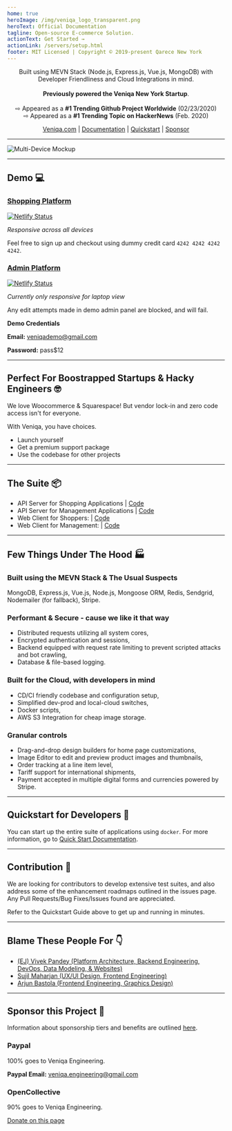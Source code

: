 ```yaml
---
home: true
heroImage: /img/veniqa_logo_transparent.png
heroText: Official Documentation
tagline: Open-source E-commerce Solution.
actionText: Get Started →
actionLink: /servers/setup.html
footer: MIT Licensed | Copyright © 2019-present Qarece New York
---
```


<p align="center">
Built using MEVN Stack (Node.js, Express.js, Vue.js, MongoDB) with Developer Friendliness and Cloud Integrations in mind.
  <br>
  <br><strong>Previously powered the Veniqa New York Startup</strong>.
  <br>
  <br> &#8680; Appeared as a <strong>#1 Trending Github Project Worldwide</strong> (02/23/2020)
  <br> &#8680; Appeared as a <strong>#1 Trending Topic on HackerNews</strong> (Feb. 2020)
</p>

<p align="center">
  <a href="https://veniqa.com" target="_blank">Veniqa.com</a> |
  <a href="https://documentation.veniqa.com" target="_blank">Documentation</a> |
  <a href="https://documentation.veniqa.com/dockersetup/dockersetup.html" target="_blank">Quickstart</a> |
  <a href="https://opencollective.com/veniqa" target="_blank">Sponsor</a>
</p>

---

![Multi-Device Mockup](https://www.veniqa.com/img/device-mockups/multi-device-mockup.png)

---

## Demo :computer:
### [Shopping Platform](https://shop.veniqa.com)

[![Netlify Status](https://api.netlify.com/api/v1/badges/c95aadbb-cf5b-4e35-a86d-69646f345690/deploy-status)](https://app.netlify.com/sites/prod-veniqa-client/deploys)

*Responsive across all devices*

Feel free to sign up and checkout using dummy credit card `4242 4242 4242 4242`.

### [Admin Platform](https://admin.veniqa.com)

[![Netlify Status](https://api.netlify.com/api/v1/badges/bb8d700a-4136-4b65-acc1-f29e14aed779/deploy-status)](https://app.netlify.com/sites/prod-veniqa-admin/deploys)  

*Currently only responsive for laptop view*

Any edit attempts made in demo admin panel are blocked, and will fail.

**Demo Credentials**

**Email:** veniqademo@gmail.com

**Password:** pass$12

---


## Perfect For Boostrapped Startups & Hacky Engineers :nerd_face:
We love Woocommerce & Squarespace! But vendor lock-in and zero code access isn't for everyone.

With Veniqa, you have choices.
* Launch yourself
* Get a premium support package
* Use the codebase for other projects

---


## The Suite :package:
* API Server for Shopping Applications | [Code](https://github.com/Viveckh/Veniqa/tree/master/shopping-server)
* API Server for Management Applications | [Code](https://github.com/Viveckh/Veniqa/tree/master/management-server)
* Web Client for Shoppers: | [Code](https://github.com/Viveckh/Veniqa/tree/master/shopping-webclient)
* Web Client for Management: | [Code](https://github.com/Viveckh/Veniqa/tree/master/management-webclient)

---

## Few Things Under The Hood :factory:

### Built using the MEVN Stack & The Usual Suspects
MongoDB, Express.js, Vue.js, Node.js, Mongoose ORM, Redis, Sendgrid, Nodemailer (for fallback), Stripe.

### Performant & Secure - cause we like it that way
* Distributed requests utilizing all system cores, 
* Encrypted authentication and sessions, 
* Backend equipped with request rate limiting to prevent scripted attacks and bot crawling, 
* Database & file-based logging.

### Built for the Cloud, with developers in mind
* CD/CI friendly codebase and configuration setup, 
* Simplified dev-prod and local-cloud switches, 
* Docker scripts, 
* AWS S3 Integration for cheap image storage.

### Granular controls
* Drag-and-drop design builders for home page customizations, 
* Image Editor to edit and preview product images and thumbnails, 
* Order tracking at a line item level, 
* Tariff support for international shipments, 
* Payment accepted in multiple digital forms and currencies powered by Stripe.

---

## Quickstart for Developers :electric_plug:

You can start up the entire suite of applications using `docker`. For more information, go to [Quick Start Documentation](https://documentation.veniqa.com/dockersetup/dockersetup.html).

---


## Contribution :pray:

We are looking for contributors to develop extensive test suites, and also address some of the enhancement roadmaps outlined in the issues page. Any Pull Requests/Bug Fixes/Issues found are appreciated.

Refer to the Quickstart Guide above to get up and running in minutes.

---

## Blame These People For :point_down:

* [(EJ) Vivek Pandey (Platform Architecture, Backend Engineering, DevOps, Data Modeling, & Websites)](https://viveckh.com)
* [Sujil Maharjan (UX/UI Design, Frontend Engineering)](https://smaharj1.github.io/)
* [Arjun Bastola (Frontend Engineering, Graphics Design)](https://github.com/abastola)

---

## Sponsor this Project :clap:

Information about sponsorship tiers and benefits are outlined [here](https://opencollective.com/veniqa).


### Paypal
100% goes to Veniqa Engineering.

<b>Paypal Email:</b> veniqa.engineering@gmail.com


### OpenCollective
90% goes to Veniqa Engineering.

[Donate on this page](https://opencollective.com/veniqa)


